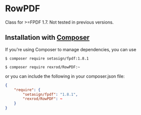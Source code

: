 # RowPDF
Class for >=FPDF 1.7. Not tested in previous versions.


## Installation with [Composer](https://packagist.org/packages/setasign/fpdf)

If you're using Composer to manage dependencies, you can use

    $ composer require setasign/fpdf:1.8.1
    
    $ composer require rexrod/RowPDF:~
     
or you can include the following in your composer.json file:

```json
{
    "require": {
        "setasign/fpdf": "1.8.1",
        "rexrod/RowPDF": ~
    }
}
```
